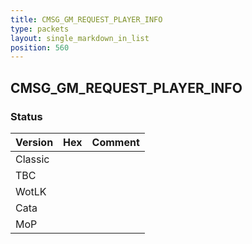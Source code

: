 ```yaml
---
title: CMSG_GM_REQUEST_PLAYER_INFO
type: packets
layout: single_markdown_in_list
position: 560
---
```


## CMSG_GM_REQUEST_PLAYER_INFO

### Status

Version    | Hex        | Comment
---------- | ---------- | ---------- 
Classic    |            |
TBC        |            |
WotLK      |            |
Cata       |            |
MoP        |            |